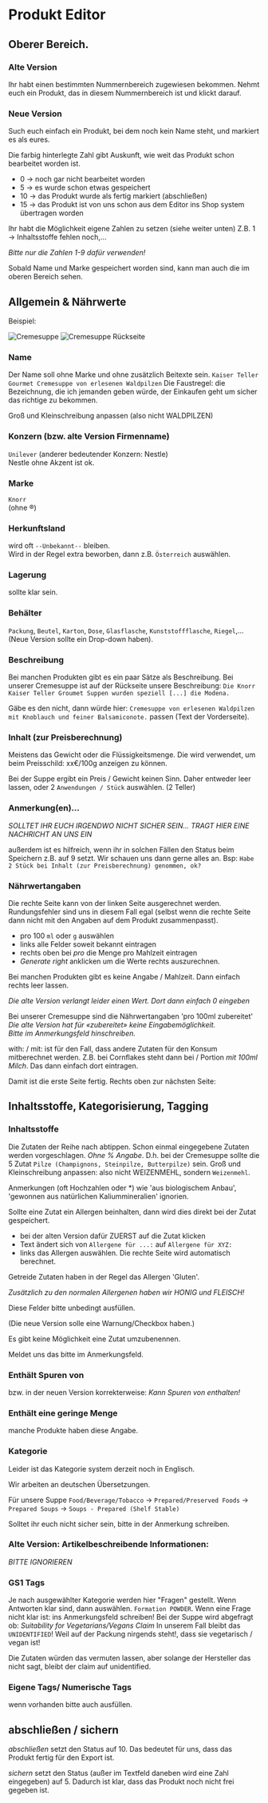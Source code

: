 # Produkt Editor

## Oberer Bereich.

### Alte Version
Ihr habt einen bestimmten Nummernbereich zugewiesen bekommen.  Nehmt euch ein
Produkt, das in diesem Nummernbereich ist und klickt darauf.

### Neue Version
Such euch einfach ein Produkt, bei dem noch kein Name steht, und markiert es
als eures.


Die farbig hinterlegte Zahl gibt Auskunft, wie weit das Produkt schon bearbeitet
worden ist.

- 0 → noch gar nicht bearbeitet worden
- 5 → es wurde schon etwas gespeichert
- 10 → das Produkt wurde als fertig markiert (abschließen)
- 15 → das Produkt ist von uns schon aus dem Editor ins Shop system übertragen
  worden

Ihr habt die Möglichkeit eigene Zahlen zu setzen (siehe weiter unten)
Z.B. 1 → Inhaltsstoffe fehlen noch,...

*Bitte nur die Zahlen 1-9 dafür verwenden!*

Sobald Name und Marke gespeichert worden sind, kann man auch die im oberen
Bereich sehen.


## Allgemein & Nährwerte

Beispiel:

![Cremesuppe](9000275626715A.jpg)
![Cremesuppe Rückseite](9000275626715B.jpg)

### Name
Der Name soll ohne Marke und ohne zusätzlich Beitexte sein.
`Kaiser Teller Gourmet Cremesuppe von erlesenen Waldpilzen`
Die Faustregel: die Bezeichnung, die ich jemanden geben würde, 
der Einkaufen geht um sicher das richtige zu bekommen.

Groß und Kleinschreibung anpassen (also nicht WALDPILZEN)

### Konzern (bzw. alte Version Firmenname)
`Unilever` (anderer bedeutender Konzern: Nestle)  
Nestle ohne Akzent ist ok.

### Marke
`Knorr`  
(ohne ®)

### Herkunftsland
wird oft `--Unbekannt--` bleiben.  
Wird in der Regel extra beworben, dann z.B. `Österreich` auswählen.

### Lagerung
sollte klar sein.

### Behälter
`Packung`, `Beutel`, `Karton`, `Dose`, `Glasflasche`, `Kunststoffflasche`, `Riegel`,...
(Neue Version sollte ein Drop-down haben).

### Beschreibung
Bei manchen Produkten gibt es ein paar Sätze als Beschreibung.
Bei unserer Cremesuppe ist auf der Rückseite unsere Beschreibung:
`Die Knorr Kaiser Teller Groumet Suppen wurden speziell [...] die Modena.`

Gäbe es den nicht, dann würde hier:
`Cremesuppe von erlesenen Waldpilzen mit Knoblauch und feiner Balsamiconote.`
passen (Text der Vorderseite).

### Inhalt (zur Preisberechnung)
Meistens das Gewicht oder die Flüssigkeitsmenge.  Die wird verwendet, um beim
Preisschild: xx€/100g anzeigen zu können.

Bei der Suppe ergibt ein Preis / Gewicht keinen Sinn.  Daher entweder leer
lassen, oder 2 `Anwendungen / Stück` auswählen. (2 Teller)

### Anmerkung(en)...
*SOLLTET IHR EUCH IRGENDWO NICHT SICHER SEIN...  TRAGT HIER EINE NACHRICHT AN
UNS EIN*

außerdem ist es hilfreich, wenn ihr in solchen Fällen den Status beim Speichern
z.B. auf 9 setzt.  Wir schauen uns dann gerne alles an.
Bsp: `Habe 2 Stück bei Inhalt (zur Preisberechnung) genommen, ok?`

### Nährwertangaben
Die rechte Seite kann von der linken Seite ausgerechnet werden.  Rundungsfehler
sind uns in diesem Fall egal (selbst wenn die rechte Seite dann nicht mit den
Angaben auf dem Produkt zusammenpasst).

- pro 100 `ml` oder `g` auswählen
- links alle Felder soweit bekannt eintragen
- rechts oben bei *pro* die Menge pro Mahlzeit eintragen
- *Generate right* anklicken um die Werte rechts auszurechnen.

Bei manchen Produkten gibt es keine Angabe / Mahlzeit.
Dann einfach rechts leer lassen.

*Die alte Version verlangt leider einen Wert. Dort dann einfach 0 eingeben*

Bei unserer Cremesuppe sind die Nährwertangaben 'pro 100ml zubereitet'
*Die alte Version hat für «zubereitet» keine Eingabemöglichkeit.  
Bitte im Anmerkungsfeld hinschreiben.*

with: / mit: ist für den Fall, dass andere Zutaten für den Konsum mitberechnet
werden.  Z.B. bei Cornflakes steht dann bei / Portion _mit 100ml Milch_.
Das dann einfach dort eintragen.


Damit ist die erste Seite fertig.  Rechts oben zur nächsten Seite:

## Inhaltsstoffe, Kategorisierung, Tagging

### Inhaltsstoffe
Die Zutaten der Reihe nach abtippen.  Schon einmal eingegebene Zutaten
werden vorgeschlagen.  *Ohne % Angabe*. D.h. bei der Cremesuppe sollte
die 5 Zutat `Pilze (Champignons, Steinpilze, Butterpilze)` sein.  Groß und
Kleinschreibung anpassen: also nicht WEIZENMEHL, sondern `Weizenmehl`.

Anmerkungen (oft Hochzahlen oder *) wie 'aus biologischem Anbau',
'gewonnen aus natürlichen Kaliummineralien' ignorien.

Sollte eine Zutat ein Allergen beinhalten, dann wird dies direkt bei der
Zutat gespeichert.

- bei der alten Version dafür ZUERST auf die Zutat klicken
- Text ändert sich von `Allergene für ...:` auf `Allergene für XYZ:`
- links das Allergen auswählen.  Die rechte Seite wird automatisch
  berechnet.

Getreide Zutaten haben in der Regel das Allergen 'Gluten'.

*Zusätzlich zu den normalen Allergenen haben wir HONIG und FLEISCH!*

Diese Felder bitte unbedingt ausfüllen.

(Die neue Version solle eine Warnung/Checkbox haben.)

Es gibt keine Möglichkeit eine Zutat umzubenennen.

Meldet uns das bitte im Anmerkungsfeld.

### Enthält Spuren von
bzw. in der neuen Version korrekterweise:
*Kann Spuren von enthalten!*

### Enthält eine geringe Menge
manche Produkte haben diese Angabe.


### Kategorie

Leider ist das Kategorie system derzeit noch in Englisch.

Wir arbeiten an deutschen Übersetzungen.

Für unsere Suppe `Food/Beverage/Tobacco` → `Prepared/Preserved Foods` → `Prepared Soups` → `Soups - Prepared (Shelf Stable)`

Solltet ihr euch nicht sicher sein, bitte in der Anmerkung schreiben.

### Alte Version: Artikelbeschreibende Informationen:
*BITTE IGNORIEREN*

### GS1 Tags
Je nach ausgewählter Kategorie werden hier "Fragen" gestellt.
Wenn Antworten klar sind, dann auswählen.  `Formation POWDER`.
Wenn eine Frage nicht klar ist: ins Anmerkungsfeld schreiben!
Bei der Suppe wird abgefragt ob:
*Suitability for Vegetarians/Vegans Claim*
In unserem Fall bleibt das `UNIDENTIFIED`!  Weil auf der Packung
nirgends steht!, dass sie vegetarisch / vegan ist!

Die Zutaten würden das vermuten lassen, aber solange der Hersteller
das nicht sagt, bleibt der claim auf unidentified.

### Eigene Tags/ Numerische Tags
wenn vorhanden bitte auch ausfüllen.


## abschließen / sichern

*abschließen* setzt den Status auf 10.  Das bedeutet für uns, dass das Produkt
fertig für den Export ist.

*sichern* setzt den Status (außer im Textfeld daneben wird eine Zahl eingegeben)
auf 5.  Dadurch ist klar, dass das Produkt noch nicht frei gegeben ist.



